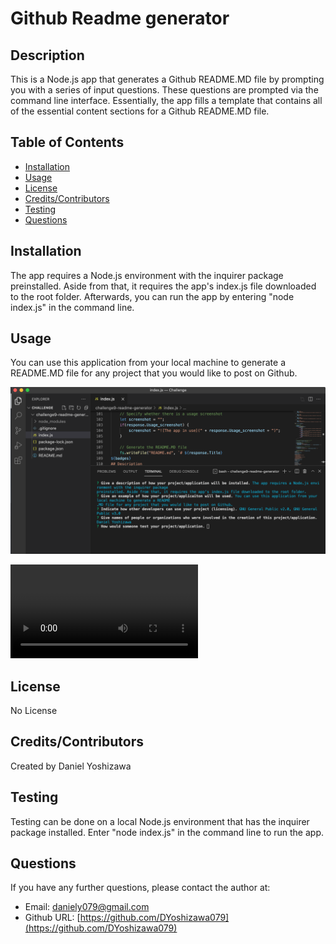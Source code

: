 # Github Readme generator

## Description
This is a Node.js app that generates a Github README.MD file by prompting you with a series of input questions. These questions are prompted via the command line interface. Essentially, the app fills a template that contains all of the essential content sections for a Github README.MD file.


## Table of Contents
* [Installation](#installation)
* [Usage](#usage)
* [License](#license)
* [Credits/Contributors](#credits)
* [Testing](#testing)
* [Questions](#questions)
## Installation
The app requires a Node.js environment with the inquirer package preinstalled. Aside from that, it requires the app's index.js file downloaded to the root folder. Afterwards, you can run the app by entering "node index.js" in the command line.
## Usage
You can use this application from your local machine to generate a README.MD file for any project that you would like to post on Github. 

![](/usage_sample.png)

![](usage_demo.mp4)
## License
No License
## Credits/Contributors
Created by Daniel Yoshizawa
## Testing
Testing can be done on a local Node.js environment that has the inquirer package installed. Enter "node index.js" in the command line to run the app.
## Questions
If you have any further questions, please contact the author at:
- Email: [daniely079@gmail.com](mailto:daniely079@gmail.com)
- Github URL: [https://github.com/DYoshizawa079](https://github.com/DYoshizawa079)
